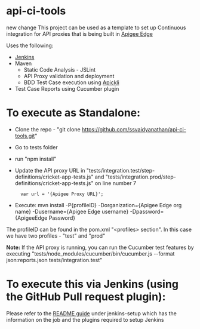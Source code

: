 # api-ci-tools
new change
This project can be used as a template to set up Continuous integration for API proxies that is being built in [Apigee Edge](https://edge.apigee.com)

Uses the following:
- [Jenkins](jenkins-ci.org)
- Maven
    - Static Code Analysis - JSLint
    - API Proxy validation and deployment
    - BDD Test Case execution using [Apickli](https://github.com/apickli/apickli)
- Test Case Reports using Cucumber plugin

# To execute as Standalone:

- Clone the repo - "git clone https://github.com/ssvaidyanathan/api-ci-tools.git"
- Go to tests folder
- run "npm install"
- Update the API proxy URL in "tests/integration.test/step-definitions/cricket-app-tests.js" and "tests/integration.prod/step-definitions/cricket-app-tests.js" on line number 7
        
        var url = '{Apigee Proxy URL}';

- Execute: mvn install -P{profileID} -Dorganization={Apigee Edge org name} -Dusername={Apigee Edge username} -Dpassword={ApigeeEdge Password}

The profileID can be found in the pom.xml "&lt;profiles&gt; section". In this case we have two profiles - "test" and "prod"

**Note:** If the API proxy is running, you can run the Cucumber test features by executing
    "tests/node_modules/cucumber/bin/cucumber.js --format json:reports.json tests/integration.test"

# To execute this via Jenkins (using the GitHub Pull request plugin):

Please refer to the [README guide](https://github.com/ssvaidyanathan/api-ci-tools/blob/cricket-app/jenkins-setup/README.md) under jenkins-setup which has the information on the job and the plugins required to setup Jenkins
